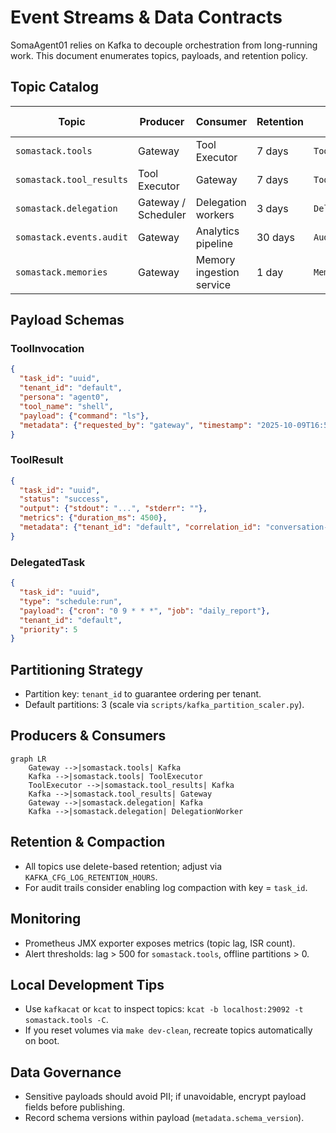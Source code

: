 # Event Streams & Data Contracts

SomaAgent01 relies on Kafka to decouple orchestration from long-running work. This document enumerates topics, payloads, and retention policy.

## Topic Catalog

| Topic | Producer | Consumer | Retention | Payload Schema |
| --- | --- | --- | --- | --- |
| `somastack.tools` | Gateway | Tool Executor | 7 days | `ToolInvocation` |
| `somastack.tool_results` | Tool Executor | Gateway | 7 days | `ToolResult` |
| `somastack.delegation` | Gateway / Scheduler | Delegation workers | 3 days | `DelegatedTask` |
| `somastack.events.audit` | Gateway | Analytics pipeline | 30 days | `AuditEvent` |
| `somastack.memories` | Gateway | Memory ingestion service | 1 day | `MemoryWrite` |

## Payload Schemas

### ToolInvocation

```json
{
  "task_id": "uuid",
  "tenant_id": "default",
  "persona": "agent0",
  "tool_name": "shell",
  "payload": {"command": "ls"},
  "metadata": {"requested_by": "gateway", "timestamp": "2025-10-09T16:59:00Z"}
}
```

### ToolResult

```json
{
  "task_id": "uuid",
  "status": "success",
  "output": {"stdout": "...", "stderr": ""},
  "metrics": {"duration_ms": 4500},
  "metadata": {"tenant_id": "default", "correlation_id": "conversation-uuid"}
}
```

### DelegatedTask

```json
{
  "task_id": "uuid",
  "type": "schedule:run",
  "payload": {"cron": "0 9 * * *", "job": "daily_report"},
  "tenant_id": "default",
  "priority": 5
}
```

## Partitioning Strategy

- Partition key: `tenant_id` to guarantee ordering per tenant.
- Default partitions: 3 (scale via `scripts/kafka_partition_scaler.py`).

## Producers & Consumers

```mermaid
graph LR
    Gateway -->|somastack.tools| Kafka
    Kafka -->|somastack.tools| ToolExecutor
    ToolExecutor -->|somastack.tool_results| Kafka
    Kafka -->|somastack.tool_results| Gateway
    Gateway -->|somastack.delegation| Kafka
    Kafka -->|somastack.delegation| DelegationWorker
```

## Retention & Compaction

- All topics use delete-based retention; adjust via `KAFKA_CFG_LOG_RETENTION_HOURS`.
- For audit trails consider enabling log compaction with key = `task_id`.

## Monitoring

- Prometheus JMX exporter exposes metrics (topic lag, ISR count).
- Alert thresholds: lag > 500 for `somastack.tools`, offline partitions > 0.

## Local Development Tips

- Use `kafkacat` or `kcat` to inspect topics: `kcat -b localhost:29092 -t somastack.tools -C`.
- If you reset volumes via `make dev-clean`, recreate topics automatically on boot.

## Data Governance

- Sensitive payloads should avoid PII; if unavoidable, encrypt payload fields before publishing.
- Record schema versions within payload (`metadata.schema_version`).
